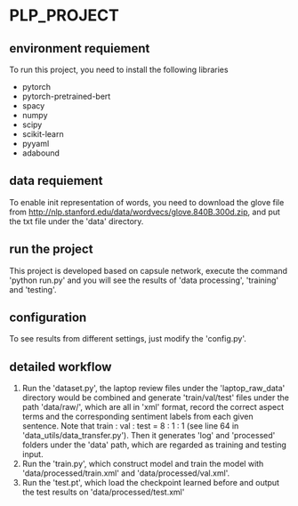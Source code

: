 # PLP_PROJECT

## environment requiement
To run this project, you need to install the following libraries
* pytorch
* pytorch-pretrained-bert
* spacy
* numpy
* scipy
* scikit-learn
* pyyaml
* adabound

## data requiement
To enable init representation of words, you need to download the glove file from http://nlp.stanford.edu/data/wordvecs/glove.840B.300d.zip, and put the txt file under the 'data' directory.

## run the project
This project is developed based on capsule network, execute the command 'python run.py' and you will see the results of 'data processing', 'training' and 'testing'.

## configuration
To see results from different settings, just modify the 'config.py'.

## detailed workflow
1. Run the 'dataset.py', the laptop review files under the 'laptop_raw_data' directory would be combined and generate 'train/val/test' files under the path 'data/raw/', which are all in 'xml' format, record the correct aspect terms and the corresponding sentiment labels from each given sentence. Note that train : val : test = 8 : 1 : 1 (see line 64 in 'data_utils/data_transfer.py'). Then it generates 'log' and 'processed' folders under the 'data' path, which are regarded as training and testing input. 
2. Run the 'train.py', which construct model and train the model with 'data/processed/train.xml' and 'data/processed/val.xml'.
3. Run the 'test.pt', which load the checkpoint learned before and output the test results on 'data/processed/test.xml'
